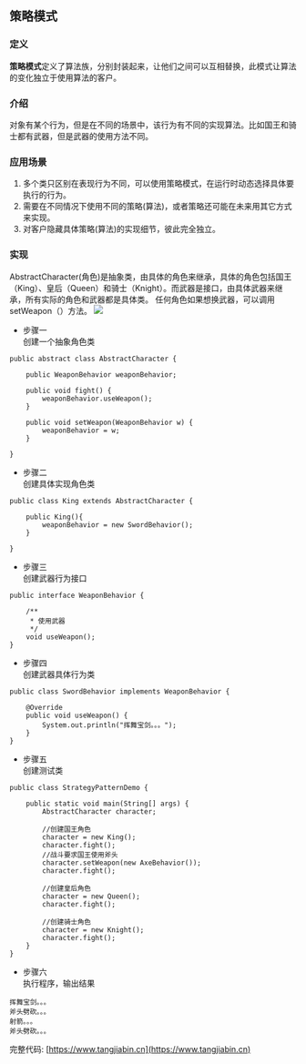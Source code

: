 ## 策略模式

### 定义
**策略模式**定义了算法族，分别封装起来，让他们之间可以互相替换，此模式让算法的变化独立于使用算法的客户。

### 介绍
对象有某个行为，但是在不同的场景中，该行为有不同的实现算法。比如国王和骑士都有武器，但是武器的使用方法不同。

### 应用场景
1. 多个类只区别在表现行为不同，可以使用策略模式，在运行时动态选择具体要执行的行为。
2. 需要在不同情况下使用不同的策略(算法)，或者策略还可能在未来用其它方式来实现。
3. 对客户隐藏具体策略(算法)的实现细节，彼此完全独立。

### 实现
AbstractCharacter(角色)是抽象类，由具体的角色来继承，具体的角色包括国王（King）、皇后（Queen）和骑士（Knight）。而武器是接口，由具体武器来继承，所有实际的角色和武器都是具体类。
任何角色如果想换武器，可以调用setWeapon（）方法。
![](http://image.tangjiabin.cn/design_pattern/strategy_pattern_uml.png)

- 步骤一  
创建一个抽象角色类
```
public abstract class AbstractCharacter {

    public WeaponBehavior weaponBehavior;

    public void fight() {
        weaponBehavior.useWeapon();
    }

    public void setWeapon(WeaponBehavior w) {
        weaponBehavior = w;
    }
    
}

```
  
- 步骤二  
创建具体实现角色类  

```
public class King extends AbstractCharacter {

    public King(){
        weaponBehavior = new SwordBehavior();
    }

}

```  
  
- 步骤三  
创建武器行为接口  

```
public interface WeaponBehavior {
    
    /**
     * 使用武器
     */
    void useWeapon();
}

```  
  
- 步骤四  
创建武器具体行为类  

```
public class SwordBehavior implements WeaponBehavior {

    @Override
    public void useWeapon() {
        System.out.println("挥舞宝剑。。。");
    }
}

```  
  
- 步骤五  
创建测试类

```
public class StrategyPatternDemo {

    public static void main(String[] args) {
        AbstractCharacter character;

        //创建国王角色
        character = new King();
        character.fight();
        //战斗要求国王使用斧头
        character.setWeapon(new AxeBehavior());
        character.fight();

        //创建皇后角色
        character = new Queen();
        character.fight();

        //创建骑士角色
        character = new Knight();
        character.fight();
    }
}

``` 

 
- 步骤六  
执行程序，输出结果  
```
挥舞宝剑。。。
斧头劈砍。。。
射箭。。。
斧头劈砍。。。

```  
  
  
完整代码: [https://www.tangjiabin.cn](https://www.tangjiabin.cn)

